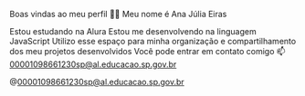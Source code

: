 Boas vindas ao meu perfil 💙💙
Meu nome é Ana Júlia Eiras

Estou estudando na Alura
Estou me desenvolvendo na linguagem JavaScript
Utilizo esse espaço para minha organização e compartilhamento dos meu projetos desenvolvidos
Você pode entrar em contato comigo 📫
00001098661230sp@al.educacao.sp.gov.br

@00001098661230sp@al.educacao.sp.gov.br
